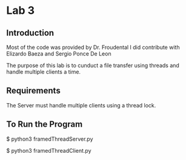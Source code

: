 # Lab 3
## Introduction

Most of the code was provided by Dr. Froudental I did contribute with Elizardo Baeza and Sergio Ponce De Leon

The purpose of this lab is to cunduct a file transfer using threads and handle multiple clients a time. 

## Requirements
The Server must handle multiple clients using a thread lock.


## To Run the Program 



$ python3 framedThreadServer.py

$ python3 framedThreadClient.py

 
